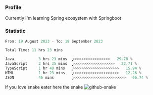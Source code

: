 ### Profile 

Currently I'm learning Spring ecosystem with Springboot

### Statistic
<!--START_SECTION:waka-->

```python
From: 19 August 2023 - To: 18 September 2023

Total Time: 11 hrs 23 mins

Java           3 hrs 23 mins   ͎͎͎͎͎͎͎͚>>>>>>>>>>>>>>>>>   29.78 %
JavaScript     2 hrs 35 mins   ͎͎͎͎͎̝>>>>>>>>>>>>>>>>>>>   22.71 %
TypeScript     1 hr 48 mins    ͎͎͎͎>>>>>>>>>>>>>>>>>>>>>   15.94 %
HTML           1 hr 23 mins    ͎͎͎͙>>>>>>>>>>>>>>>>>>>>>   12.26 %
JSON           46 mins         ͎>>>>>>>>>>>>>>>>>>>>>>>>   06.74 %
```

<!--END_SECTION:waka-->

If you love snake eater here the snake 
<picture>
  <source media="(prefers-color-scheme: dark)" srcset="https://github.com/pradana4648/pradana4648/blob/c0566a83ca6ea5f2e46bab00e717c4c82b4b5c4c/github-contribution-grid-snake-dark.svg" />
  <source media="(prefers-color-scheme: light)" srcset="https://github.com/pradana4648/pradana4648/blob/c0566a83ca6ea5f2e46bab00e717c4c82b4b5c4c/github-contribution-grid-snake.svg" />
  <img alt="github-snake" src="https://github.com/pradana4648/pradana4648/blob/c0566a83ca6ea5f2e46bab00e717c4c82b4b5c4c/github-contribution-grid-snake.svg" />
</picture>
